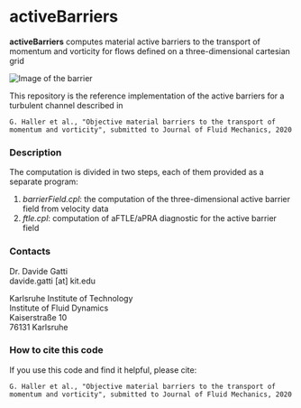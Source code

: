 # activeBarriers
**activeBarriers** computes material active barriers to the transport of momentum and vorticity for flows defined on a three-dimensional cartesian grid

![Image of the barrier](https://github.com/davecats/activeBarriers/blob/master/.mFTLE.png) 

This repository is the reference implementation of the active barriers for a turbulent channel described in 

``` G. Haller et al., "Objective material barriers to the transport of momentum and vorticity", submitted to Journal of Fluid Mechanics, 2020 ```

### Description

The computation is divided in two steps, each of them provided as a separate program:
1) *barrierField.cpl*: the computation of the three-dimensional active barrier field from velocity data
2) *ftle.cpl*: computation of aFTLE/aPRA diagnostic for the active barrier field

### Contacts

Dr. Davide Gatti  
davide.gatti [at] kit.edu  

Karlsruhe Institute of Technology  
Institute of Fluid Dynamics  
Kaiserstraße 10  
76131 Karlsruhe  

### How to cite this code

If you use this code and find it helpful, please cite:  

``` G. Haller et al., "Objective material barriers to the transport of momentum and vorticity", submitted to Journal of Fluid Mechanics, 2020 ```
